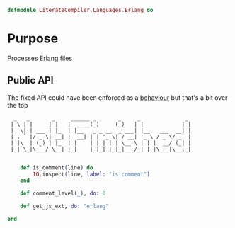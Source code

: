 ```elixir
defmodule LiterateCompiler.Languages.Erlang do

```

# Purpose

Processes Erlang files

## Public API

The fixed API could have been enforced as a [behaviour](https://hexdocs.pm/elixir/1.4.5/behaviours.html)
but that's a bit over the top

      _   _       _     ______ _       _     _              _
     | \ | |     | |   |  ____(_)     (_)   | |            | |
     |  \| | ___ | |_  | |__   _ _ __  _ ___| |__   ___  __| |
     | . ` |/ _ \| __| |  __| | | '_ \| / __| '_ \ / _ \/ _` |
     | |\  | (_) | |_  | |    | | | | | \__ \ | | |  __/ (_| |
     |_| \_|\___/ \__| |_|    |_|_| |_|_|___/_| |_|\___|\__,_|

```elixir

	def is_comment(line) do
		IO.inspect(line, label: "is comment")
	end

	def comment_level(_), do: 0

	def get_js_ext, do: "erlang"

end
```
